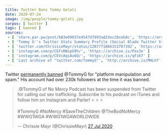 ```yaml
---
title: Twitter Bans Tommy Gelati
date: 2020-07-24
image: /img/people/tommy-gelati.jpg
corpos: [ twitter ]
tags: [ banned ]
sources:
 - [ 'share.par.pw/post/b83e09037e4547d7993ad23ec20ceb8c', 'https://archive.is/K0hvB' ]
 - [ 'Tommy G''s Twitter Stats Summary Profile (Social Blade Twitter Statistics)', 'https://socialblade.com/twitter/user/tommyg' ]
 - [ 'twitter.com/ChrissieMayr/status/1287771866153787392', 'https://archive.is/7NTr5' ]
 - [ 'instagram.com/p/CEFsRWipG9h/', 'https://archive.is/Pas3e' ]
 - [ 'instagram.com/p/CEVcAqiAu6Q/', 'https://archive.is/qfi67' ]
 - [ 'Last archive of "twitter.com/TommyG"', 'http://archive.is/MHLhT' ]
---
```


Twitter [permanently banned](notice.jpg) @TommyG for "platform manipulation and
spam." His account had over 230k followers at the time it was banned.
> .@TommyG of No Mercy Podcast has been suspended from Twitter for calling out
> sex trafficking. Subscribe to his podcast on iTunes and follow him on
> Instagram and Parler!  ⭐️ ⭐️ ⭐️
>
> #TommyG #NoMercy #SaveTheChildren @TheBodNoMercy #WWG1WGA #WWG1WGAWORLDWIDE
>
> -- Chrissie Mayr (@ChrissieMayr) [27 Jul 2020](https://archive.is/7NTr5)
